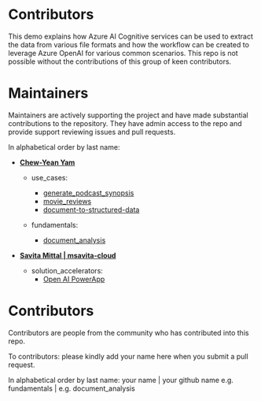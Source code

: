 # Contributors  

This demo explains how Azure AI Cognitive services can be used to extract the data from various file formats and how the workflow can be created to leverage Azure OpenAI for various common scenarios. This repo is not possible without the contributions of this group of keen contributors. 

# Maintainers
Maintainers are actively supporting the project and have made substantial contributions to the repository.
They have admin access to the repo and provide support reviewing issues and pull requests.

In alphabetical order by last name:
- **[Chew-Yean Yam](https://github.com/ryubidragonfire)**
   - use_cases:
      - [generate_podcast_synopsis](./use_cases/generate_podcast_synopsis/)
      - [movie_reviews](./use_cases/movie_reviews/)
      - [document-to-structured-data](./use_cases/document_to_structured_data/)

   - fundamentals:
      - [document_analysis](./fundamentals/document_analysis/)

- **[Savita Mittal | msavita-cloud](https://github.com/msavita-cloud)**
   - solution_accelerators:
      - [Open AI PowerApp](./solution_accelerators/PowerApp/)
     
# Contributors
Contributors are people from the community who has contributed into this repo.

To contributors: please kindly add your name here when you submit a pull request.

In alphabetical order by last name:
your name | your github name
e.g. fundamentals | e.g. document_analysis

